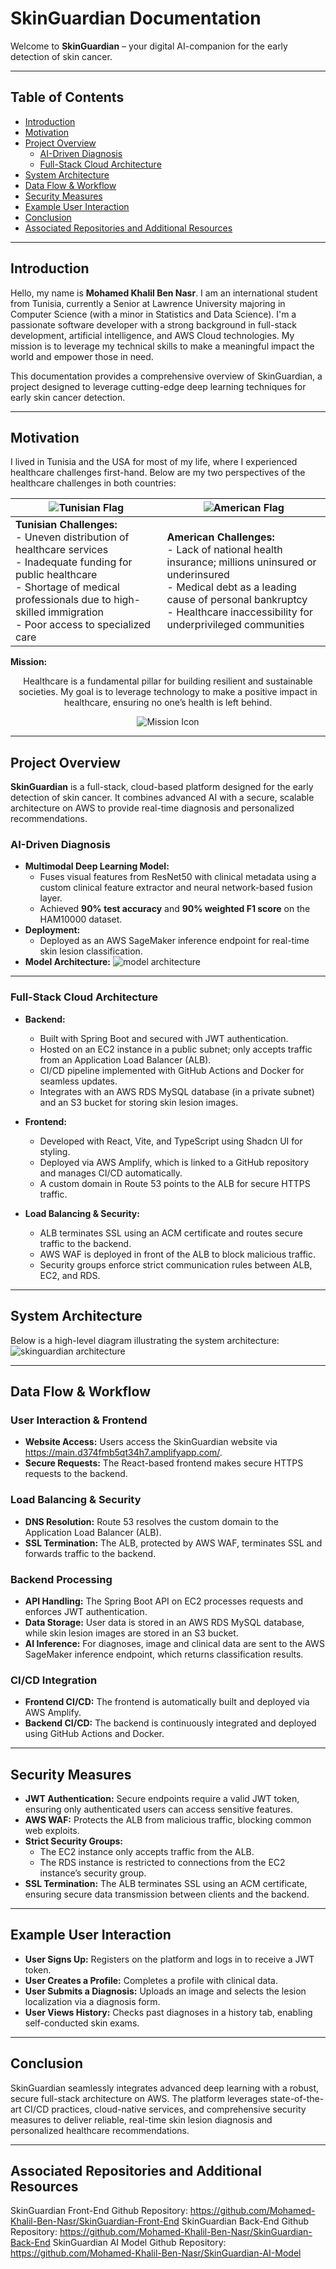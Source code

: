 # SkinGuardian Documentation

Welcome to **SkinGuardian** – your digital AI-companion for the early detection of skin cancer.

---

## Table of Contents

- [Introduction](#introduction)
- [Motivation](#motivation)
- [Project Overview](#project-overview)
  - [AI-Driven Diagnosis](#ai-driven-diagnosis)
  - [Full-Stack Cloud Architecture](#full-stack-cloud-architecture)
- [System Architecture](#system-architecture)
- [Data Flow & Workflow](#data-flow--workflow)
- [Security Measures](#security-measures)
- [Example User Interaction](#example-user-interaction)
- [Conclusion](#conclusion)
- [Associated Repositories and Additional Resources](#associated-repositories-and-additional-resources)

---

## Introduction

Hello, my name is **Mohamed Khalil Ben Nasr**. I am an international student from Tunisia, currently a Senior at Lawrence University majoring in Computer Science (with a minor in Statistics and Data Science). I'm a passionate software developer with a strong background in full-stack development, artificial intelligence, and AWS Cloud technologies. My mission is to leverage my technical skills to make a meaningful impact the world and empower those in need.

This documentation provides a comprehensive overview of SkinGuardian, a project designed to leverage cutting-edge deep learning techniques for early skin cancer detection.

---

## Motivation

I lived in Tunisia and the USA for most of my life, where I experienced healthcare challenges first-hand. Below are my two perspectives of the healthcare challenges in both countries:

| ![Tunisian Flag](images/tunisia.png) | ![American Flag](images/usa.png) |
|--------------------------------------|----------------------------------|
| **Tunisian Challenges:** <br> - Uneven distribution of healthcare services <br> - Inadequate funding for public healthcare <br> - Shortage of medical professionals due to high-skilled immigration <br> - Poor access to specialized care | **American Challenges:** <br> - Lack of national health insurance; millions uninsured or underinsured <br> - Medical debt as a leading cause of personal bankruptcy <br> - Healthcare inaccessibility for underprivileged communities |


**Mission:**  
<div align="center">
  <p>Healthcare is a fundamental pillar for building resilient and sustainable societies. My goal is to leverage technology to make a positive impact in healthcare, ensuring no one’s health is left behind.  </p>
  <img src="images/mission_icon.png" alt="Mission Icon">
</div>

---

## Project Overview

**SkinGuardian** is a full-stack, cloud-based platform designed for the early detection of skin cancer. It combines advanced AI with a secure, scalable architecture on AWS to provide real-time diagnosis and personalized recommendations.

### AI-Driven Diagnosis

- **Multimodal Deep Learning Model:**
  - Fuses visual features from ResNet50 with clinical metadata using a custom clinical feature extractor and neural network-based fusion layer.
  - Achieved **90% test accuracy** and **90% weighted F1 score** on the HAM10000 dataset.
- **Deployment:**
  - Deployed as an AWS SageMaker inference endpoint for real-time skin lesion classification.
- **Model Architecture:**
  ![model architecture](/images/SkinGuardian-Model-Architecture.drawio.png)

---

### Full-Stack Cloud Architecture

- **Backend:**

  - Built with Spring Boot and secured with JWT authentication.
  - Hosted on an EC2 instance in a public subnet; only accepts traffic from an Application Load Balancer (ALB).
  - CI/CD pipeline implemented with GitHub Actions and Docker for seamless updates.
  - Integrates with an AWS RDS MySQL database (in a private subnet) and an S3 bucket for storing skin lesion images.

- **Frontend:**

  - Developed with React, Vite, and TypeScript using Shadcn UI for styling.
  - Deployed via AWS Amplify, which is linked to a GitHub repository and manages CI/CD automatically.
  - A custom domain in Route 53 points to the ALB for secure HTTPS traffic.

- **Load Balancing & Security:**
  - ALB terminates SSL using an ACM certificate and routes secure traffic to the backend.
  - AWS WAF is deployed in front of the ALB to block malicious traffic.
  - Security groups enforce strict communication rules between ALB, EC2, and RDS.

---

## System Architecture

Below is a high-level diagram illustrating the system architecture:
![skinguardian architecture](/images/SkinGuardian.drawio.png)

---

## Data Flow & Workflow

### User Interaction & Frontend

- **Website Access:** Users access the SkinGuardian website via https://main.d374fmb5qt34h7.amplifyapp.com/.
- **Secure Requests:** The React-based frontend makes secure HTTPS requests to the backend.

### Load Balancing & Security

- **DNS Resolution:** Route 53 resolves the custom domain to the Application Load Balancer (ALB).
- **SSL Termination:** The ALB, protected by AWS WAF, terminates SSL and forwards traffic to the backend.

### Backend Processing

- **API Handling:** The Spring Boot API on EC2 processes requests and enforces JWT authentication.
- **Data Storage:** User data is stored in an AWS RDS MySQL database, while skin lesion images are stored in an S3 bucket.
- **AI Inference:** For diagnoses, image and clinical data are sent to the AWS SageMaker inference endpoint, which returns classification results.

### CI/CD Integration

- **Frontend CI/CD:** The frontend is automatically built and deployed via AWS Amplify.
- **Backend CI/CD:** The backend is continuously integrated and deployed using GitHub Actions and Docker.

---

## Security Measures

- **JWT Authentication:** Secure endpoints require a valid JWT token, ensuring only authenticated users can access sensitive features.
- **AWS WAF:** Protects the ALB from malicious traffic, blocking common web exploits.
- **Strict Security Groups:**
  - The EC2 instance only accepts traffic from the ALB.
  - The RDS instance is restricted to connections from the EC2 instance’s security group.
- **SSL Termination:** The ALB terminates SSL using an ACM certificate, ensuring secure data transmission between clients and the backend.

---

## Example User Interaction

- **User Signs Up:** Registers on the platform and logs in to receive a JWT token.
- **User Creates a Profile:** Completes a profile with clinical data.
- **User Submits a Diagnosis:** Uploads an image and selects the lesion localization via a diagnosis form.
- **User Views History:** Checks past diagnoses in a history tab, enabling self-conducted skin exams.

---

## Conclusion

SkinGuardian seamlessly integrates advanced deep learning with a robust, secure full-stack architecture on AWS. The platform leverages state-of-the-art CI/CD practices, cloud-native services, and comprehensive security measures to deliver reliable, real-time skin lesion diagnosis and personalized healthcare recommendations.

---

## Associated Repositories and Additional Resources

SkinGuardian Front-End Github Repository: https://github.com/Mohamed-Khalil-Ben-Nasr/SkinGuardian-Front-End
SkinGuardian Back-End Github Repository: https://github.com/Mohamed-Khalil-Ben-Nasr/SkinGuardian-Back-End
SkinGuardian AI Model Github Repository: https://github.com/Mohamed-Khalil-Ben-Nasr/SkinGuardian-AI-Model
